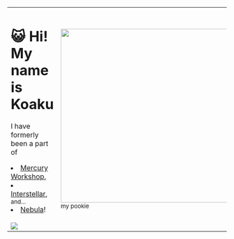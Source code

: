 <table align="center">
  <tr>
    <td>
    <h1>😺 Hi! My name is Koaku</h1>
    <p>I have formerly been a part of</p>
    <ui>
      <li><a href="https://github.com/MercuryWorkshop">Mercury Workshop</a>,</li>
      <li><a href="https://github.com/InterstellarNetwork">Interstellar</a>,</li>
      <sub>and...</sub>
      <li><a href="https://github.com/NebulaServices/">Nebula</a>!</li>
    </ui>
    <br>
    <img src="https://github-readme-stats.vercel.app/api?username=MadjikDotPng&theme=tokyonight">
    </td>
    <td><img style="height:400px;" src="https://github.com/MadjikDotPng/MadjikDotPng/assets/89202835/928826b1-c89a-436c-a734-f154d112aeb8"><br><sub>my pookie</sub></td>
  </tr>
 </table>
